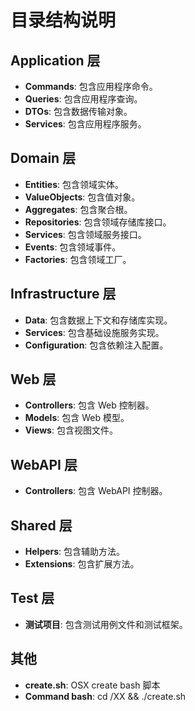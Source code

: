 # 目录结构说明

## Application 层
- **Commands**: 包含应用程序命令。
- **Queries**: 包含应用程序查询。
- **DTOs**: 包含数据传输对象。
- **Services**: 包含应用程序服务。

## Domain 层
- **Entities**: 包含领域实体。
- **ValueObjects**: 包含值对象。
- **Aggregates**: 包含聚合根。
- **Repositories**: 包含领域存储库接口。
- **Services**: 包含领域服务接口。
- **Events**: 包含领域事件。
- **Factories**: 包含领域工厂。

## Infrastructure 层
- **Data**: 包含数据上下文和存储库实现。
- **Services**: 包含基础设施服务实现。
- **Configuration**: 包含依赖注入配置。

## Web 层
- **Controllers**: 包含 Web 控制器。
- **Models**: 包含 Web 模型。
- **Views**: 包含视图文件。

## WebAPI 层
- **Controllers**: 包含 WebAPI 控制器。

## Shared 层
- **Helpers**: 包含辅助方法。
- **Extensions**: 包含扩展方法。

## Test 层
- **测试项目**: 包含测试用例文件和测试框架。

## 其他
- **create.sh**: OSX create bash 脚本 
- **Command bash**: cd /XX && ./create.sh

